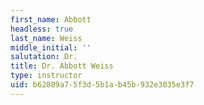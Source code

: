 ```yaml
---
first_name: Abbott
headless: true
last_name: Weiss
middle_initial: ''
salutation: Dr.
title: Dr. Abbott Weiss
type: instructor
uid: b62809a7-5f3d-5b1a-b45b-932e3035e3f7
---
```

